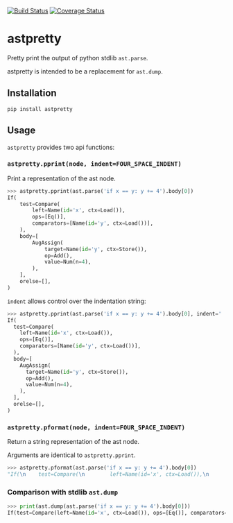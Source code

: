 [![Build Status](https://travis-ci.org/asottile/astpretty.svg?branch=master)](https://travis-ci.org/asottile/astpretty)
[![Coverage Status](https://coveralls.io/repos/github/asottile/astpretty/badge.svg?branch=master)](https://coveralls.io/github/asottile/astpretty?branch=master)

astpretty
=========

Pretty print the output of python stdlib `ast.parse`.

astpretty is intended to be a replacement for `ast.dump`.

## Installation

`pip install astpretty`


## Usage

`astpretty` provides two api functions:


### `astpretty.pprint(node, indent=FOUR_SPACE_INDENT)`

Print a representation of the ast node.

```python
>>> astpretty.pprint(ast.parse('if x == y: y += 4').body[0])
If(
    test=Compare(
        left=Name(id='x', ctx=Load()),
        ops=[Eq()],
        comparators=[Name(id='y', ctx=Load())],
    ),
    body=[
        AugAssign(
            target=Name(id='y', ctx=Store()),
            op=Add(),
            value=Num(n=4),
        ),
    ],
    orelse=[],
)
```

`indent` allows control over the indentation string:

```python
>>> astpretty.pprint(ast.parse('if x == y: y += 4').body[0], indent='  ')
If(
  test=Compare(
    left=Name(id='x', ctx=Load()),
    ops=[Eq()],
    comparators=[Name(id='y', ctx=Load())],
  ),
  body=[
    AugAssign(
      target=Name(id='y', ctx=Store()),
      op=Add(),
      value=Num(n=4),
    ),
  ],
  orelse=[],
)
```


### `astpretty.pformat(node, indent=FOUR_SPACE_INDENT)`

Return a string representation of the ast node.

Arguments are identical to `astpretty.pprint`.

```python
>>> astpretty.pformat(ast.parse('if x == y: y += 4').body[0])
"If(\n    test=Compare(\n        left=Name(id='x', ctx=Load()),\n        ops=[Eq()],\n        comparators=[Name(id='y', ctx=Load())],\n    ),\n    body=[\n        AugAssign(\n            target=Name(id='y', ctx=Store()),\n            op=Add(),\n            value=Num(n=4),\n        ),\n    ],\n    orelse=[],\n)"
```

### Comparison with stdlib `ast.dump`

```python
>>> print(ast.dump(ast.parse('if x == y: y += 4').body[0]))
If(test=Compare(left=Name(id='x', ctx=Load()), ops=[Eq()], comparators=[Name(id='y', ctx=Load())]), body=[AugAssign(target=Name(id='y', ctx=Store()), op=Add(), value=Num(n=4))], orelse=[])
```
